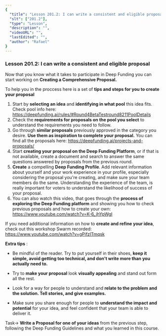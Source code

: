 ```yaml
---
{
  "title": "Lesson 201.2: I can write a consistent and eligible proposal",
  "slt": ["201.2"],
  "type": "Lesson",
  "description": "",
  "videoURL": "",
  "lastEdited": "",
  "author": "Rafael"
}
---
```


### **Lesson 201.2: I can write a consistent and eligible proposal**

Now that you know what it takes to participate in Deep Funding you can start working on **Creating a Comprehensive Proposal.**

To help you in the proccess here is a set of **tips and steps for you to create your proposal**

1. Start by **selecting an idea** and **identifying in what pool** this idea fits. Check pool info here: https://deepfunding.ai/rules/#Round4BetaTestround8211PoolDetails
2. Check the **requirements for proposals on the pool you select** to understand the requirements you need to follow.
3. Go through **similar proposals** previously approved in the category you desire. **Use them as inspiration to complete your proposal.** You can find all the proposals here: https://deepfunding.ai/projects-and-proposals/
4. Start **creating your proposal on the Deep Funding Platform**, or if that is not available, create a document and search to answer the same questions answered by proposals from the previous round.
5. **Create** a compelling **Deep Funding Profile**. Add relevant information about yourself and your work experience in your profile, especially considering the proposal you're creating, and make sure your team members do the same. Understanding the experience of the team, is really important for voters to understand the likelihood of success of your proposal.
6. You can also watch this video, that goes through the **process of exploring the Deep Funding platform** and showing you how to check previous proposals and how to create your own: https://www.youtube.com/watch?v=K-6_jhYpWgI

If you need additional information on how to **create and refine your idea**, check out this workshop Swarm recorded: https://www.youtube.com/watch?v=gPifzITmqsk

**Extra tips** :

- Be mindful of the reader. Try to put yourself in their shoes, **keep it simple, avoid getting too technical, and don't write more than you actually need to.**

- Try to **make your proposal** look **visually appealing** and stand out form all the rest.

- Look for a way for people to understand and **relate to the problem and the solution. Tell stories, and give examples.**

- Make sure you share enough for people to **understand the impact and potential** for your idea, and feel confident that your team is able to deliver it.

Task-> **Write a Proposal for one of your ideas** from the previous step, following the Deep Funding Guidelines and what you learned in this course.
